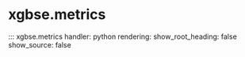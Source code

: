 # xgbse.metrics
::: xgbse.metrics
    handler: python
    rendering:
      show_root_heading: false
      show_source: false
